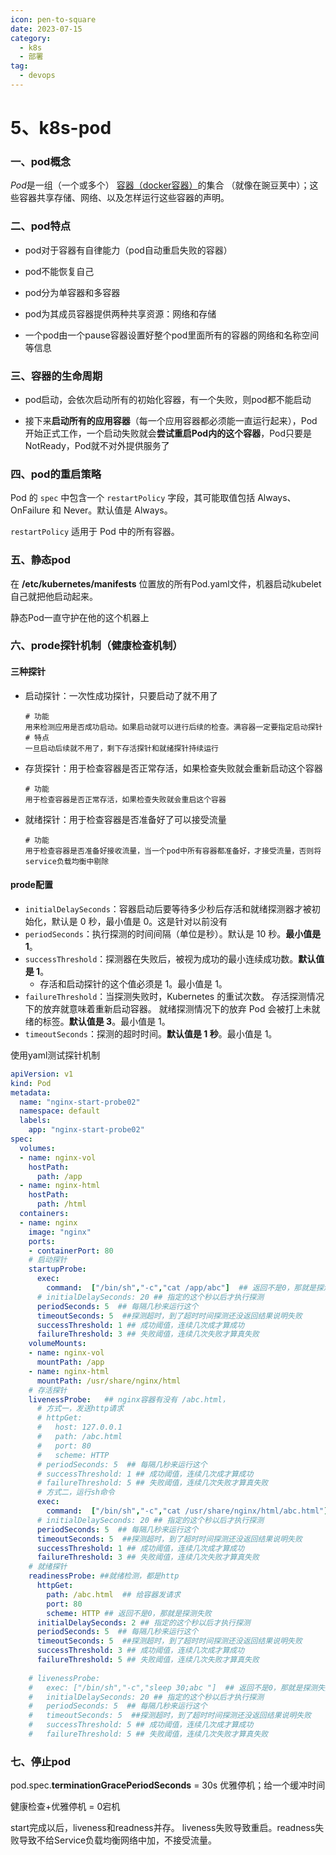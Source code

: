 ```yaml
---
icon: pen-to-square
date: 2023-07-15
category:
  - k8s
  - 部署 
tag:
  - devops
---
```


# 5、k8s-pod



### 一、pod概念

*Pod*是一组（一个或多个） [容器（docker容器）](https://kubernetes.io/zh/docs/concepts/overview/what-is-kubernetes/#why-containers)的集合 （就像在豌豆荚中）；这些容器共享存储、网络、以及怎样运行这些容器的声明。



### 二、pod特点

- pod对于容器有自律能力（pod自动重启失败的容器）

- pod不能恢复自己

- pod分为单容器和多容器

- pod为其成员容器提供两种共享资源：网络和存储

- 一个pod由一个pause容器设置好整个pod里面所有的容器的网络和名称空间等信息

  

### 三、容器的生命周期

- pod启动，会依次启动所有的初始化容器，有一个失败，则pod都不能启动

- 接下来**启动所有的应用容器**（每一个应用容器都必须能一直运行起来），Pod开始正式工作，一个启动失败就会**尝试重启Pod内的这个容器**，Pod只要是NotReady，Pod就不对外提供服务了

  

### 四、pod的重启策略

Pod 的 `spec` 中包含一个 `restartPolicy` 字段，其可能取值包括 Always、OnFailure 和 Never。默认值是 Always。

`restartPolicy` 适用于 Pod 中的所有容器。



### 五、静态pod

在  **/etc/kubernetes/manifests** 位置放的所有Pod.yaml文件，机器启动kubelet自己就把他启动起来。

静态Pod一直守护在他的这个机器上



### 六、prode探针机制（健康检查机制）



#### 三种探针

- 启动探针：一次性成功探针，只要启动了就不用了

  ```
  # 功能
  用来检测应用是否成功启动。如果启动就可以进行后续的检查。满容器一定要指定启动探针
  # 特点
  一旦启动后续就不用了，剩下存活探针和就绪探针持续运行
  ```

- 存货探针：用于检查容器是否正常存活，如果检查失败就会重新启动这个容器

  ```
  # 功能
  用于检查容器是否正常存活，如果检查失败就会重启这个容器
  ```

- 就绪探针：用于检查容器是否准备好了可以接受流量

  ```
  # 功能
  用于检查容器是否准备好接收流量，当一个pod中所有容器都准备好，才接受流量，否则将service负载均衡中剔除
  ```

  

#### prode配置

- `initialDelaySeconds`：容器启动后要等待多少秒后存活和就绪探测器才被初始化，默认是 0 秒，最小值是 0。这是针对以前没有
- `periodSeconds`：执行探测的时间间隔（单位是秒）。默认是 10 秒。**最小值是 1**。
- `successThreshold`：探测器在失败后，被视为成功的最小连续成功数。**默认值是 1**。 
  - 存活和启动探针的这个值必须是 1。最小值是 1。
- `failureThreshold`：当探测失败时，Kubernetes 的重试次数。 存活探测情况下的放弃就意味着重新启动容器。 就绪探测情况下的放弃 Pod 会被打上未就绪的标签。**默认值是 3**。最小值是 1。
- `timeoutSeconds`：探测的超时时间。**默认值是 1 秒**。最小值是 1。 

使用yaml测试探针机制

```yaml
apiVersion: v1
kind: Pod
metadata:
  name: "nginx-start-probe02"
  namespace: default
  labels:
    app: "nginx-start-probe02"
spec:
  volumes:
  - name: nginx-vol
    hostPath: 
      path: /app
  - name: nginx-html
    hostPath: 
      path: /html
  containers:
  - name: nginx
    image: "nginx"
    ports:
    - containerPort: 80
    # 启动探针
    startupProbe:
      exec:
        command:  ["/bin/sh","-c","cat /app/abc"]  ## 返回不是0，那就是探测失败
      # initialDelaySeconds: 20 ## 指定的这个秒以后才执行探测
      periodSeconds: 5  ## 每隔几秒来运行这个
      timeoutSeconds: 5  ##探测超时，到了超时时间探测还没返回结果说明失败
      successThreshold: 1 ## 成功阈值，连续几次成才算成功
      failureThreshold: 3 ## 失败阈值，连续几次失败才算真失败
    volumeMounts:
    - name: nginx-vol
      mountPath: /app
    - name: nginx-html
      mountPath: /usr/share/nginx/html
    # 存活探针
    livenessProbe:   ## nginx容器有没有 /abc.html，
      # 方式一，发送http请求
      # httpGet:
      #   host: 127.0.0.1
      #   path: /abc.html
      #   port: 80
      #   scheme: HTTP
      # periodSeconds: 5  ## 每隔几秒来运行这个
      # successThreshold: 1 ## 成功阈值，连续几次成才算成功
      # failureThreshold: 5 ## 失败阈值，连续几次失败才算真失败
      # 方式二，运行sh命令
      exec:
        command:  ["/bin/sh","-c","cat /usr/share/nginx/html/abc.html"]  ## 返回不是0，那就是探测失败
      # initialDelaySeconds: 20 ## 指定的这个秒以后才执行探测
      periodSeconds: 5  ## 每隔几秒来运行这个
      timeoutSeconds: 5  ##探测超时，到了超时时间探测还没返回结果说明失败
      successThreshold: 1 ## 成功阈值，连续几次成才算成功
      failureThreshold: 3 ## 失败阈值，连续几次失败才算真失败
    # 就绪探针
    readinessProbe: ##就绪检测，都是http
      httpGet:  
        path: /abc.html  ## 给容器发请求
        port: 80
        scheme: HTTP ## 返回不是0，那就是探测失败
      initialDelaySeconds: 2 ## 指定的这个秒以后才执行探测
      periodSeconds: 5  ## 每隔几秒来运行这个
      timeoutSeconds: 5  ##探测超时，到了超时时间探测还没返回结果说明失败
      successThreshold: 3 ## 成功阈值，连续几次成才算成功
      failureThreshold: 5 ## 失败阈值，连续几次失败才算真失败
     
    # livenessProbe:
    #   exec: ["/bin/sh","-c","sleep 30;abc "]  ## 返回不是0，那就是探测失败
    #   initialDelaySeconds: 20 ## 指定的这个秒以后才执行探测
    #   periodSeconds: 5  ## 每隔几秒来运行这个
    #   timeoutSeconds: 5  ##探测超时，到了超时时间探测还没返回结果说明失败
    #   successThreshold: 5 ## 成功阈值，连续几次成才算成功
    #   failureThreshold: 5 ## 失败阈值，连续几次失败才算真失败
```



### 七、停止pod

pod.spec.**terminationGracePeriodSeconds** = 30s  优雅停机；给一个缓冲时间

健康检查+优雅停机 = 0宕机

start完成以后，liveness和readness并存。   liveness失败导致重启。readness失败导致不给Service负载均衡网络中加，不接受流量。  





